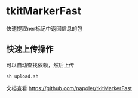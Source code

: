 # tkitMarkerFast

快速提取ner标记中返回信息的包





## 快速上传操作
可以自动查找依赖，然后上传
```
sh upload.sh
```

文档查看
https://github.com/napoler/tkitMarkerFast

